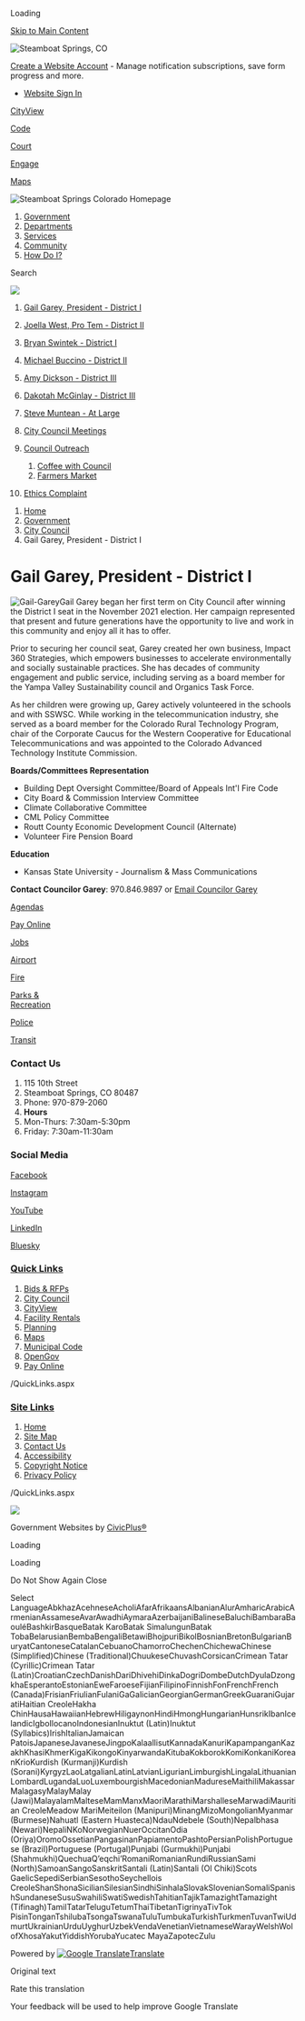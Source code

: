 Loading

[Skip to Main Content](https://www.steamboatsprings.net/1281/Gail-Garey-President---District-I/)

![Steamboat Springs, CO](https://www.steamboatsprings.net/ImageRepository/Document?documentID=36282)

[Create a Website Account](https://www.steamboatsprings.net/MyAccount/ProfileCreate) - Manage notification subscriptions, save form progress and more.   

- [Website Sign In](https://www.steamboatsprings.net/MyAccount)

[CityView](https://cityview.steamboatsprings.net/portal)

[Code](https://library.municode.com/co/steamboat_springs/codes/code_of_ordinances)

[Court](https://www.steamboatsprings.net/127)

[Engage](https://www.engagesteamboat.net)

[Maps](https://www.steamboatsprings.net/173/City-Maps)

![Steamboat Springs Colorado Homepage](https://www.steamboatsprings.net/ImageRepository/Document?documentID=36289)

1. [Government](https://www.steamboatsprings.net/27/Government)
2. [Departments](https://www.steamboatsprings.net/8/Departments)
3. [Services](https://www.steamboatsprings.net/9/Services)
4. [Community](https://www.steamboatsprings.net/669/Community)
5. [How Do I?](https://www.steamboatsprings.net/192/How-Do-I)

Search

![](https://www.steamboatsprings.net/ImageRepository/Document?documentID=36288)

01. [Gail Garey, President - District I](https://www.steamboatsprings.net/1281/Gail-Garey-President---District-I)
02. [Joella West, Pro Tem - District II](https://www.steamboatsprings.net/1282/Joella-West-Pro-Tem---District-II)
03. [Bryan Swintek - District I](https://www.steamboatsprings.net/1399/Bryan-Swintek---District-I)
04. [Michael Buccino - District II](https://www.steamboatsprings.net/981/Michael-Buccino---District-II)
05. [Amy Dickson - District III](https://www.steamboatsprings.net/1398/Amy-Dickson---District-III)
06. [Dakotah McGinlay - District III](https://www.steamboatsprings.net/1283/Dakotah-McGinlay---District-III)
07. [Steve Muntean - At Large](https://www.steamboatsprings.net/1397/Steve-Muntean---At-Large)
08. [City Council Meetings](https://www.steamboatsprings.net/1461/City-Council-Meetings)
09. [Council Outreach](https://www.steamboatsprings.net/693/Council-Outreach)
    
    1. [Coffee with Council](https://www.steamboatsprings.net/742/Coffee-with-Council)
    2. [Farmers Market](https://www.steamboatsprings.net/743/Farmers-Market)
10. [Ethics Complaint](https://www.steamboatsprings.net/1191/Ethics-Complaint)

<!--THE END-->

1. [Home](https://www.steamboatsprings.net)
2. [Government](https://www.steamboatsprings.net/27/Government)
3. [City Council](https://www.steamboatsprings.net/96/City-Council)
4. Gail Garey, President - District I

# Gail Garey, President - District I

![Gail-Garey](https://www.steamboatsprings.net/ImageRepository/Document?documentId=25743)Gail Garey began her first term on City Council after winning the District I seat in the November 2021 election. Her campaign represented that present and future generations have the opportunity to live and work in this community and enjoy all it has to offer.

Prior to securing her council seat, Garey created her own business, Impact 360 Strategies, which empowers businesses to accelerate environmentally and socially sustainable practices. She has decades of community engagement and public service, including serving as a board member for the Yampa Valley Sustainability council and Organics Task Force. 

As her children were growing up, Garey actively volunteered in the schools and with SSWSC. While working in the telecommunication industry, she served as a board member for the Colorado Rural Technology Program, chair of the Corporate Caucus for the Western Cooperative for Educational Telecommunications and was appointed to the Colorado Advanced Technology Institute Commission.

**Boards/Committees Representation**

- Building Dept Oversight Committee/Board of Appeals Int'l Fire Code
- City Board &amp; Commission Interview Committee
- Climate Collaborative Committee
- CML Policy Committee
- Routt County Economic Development Council (Alternate)
- Volunteer Fire Pension Board

**Education**

- Kansas State University - Journalism &amp; Mass Communications

**Contact Councilor Garey**: 970.846.9897 or [Email Councilor Garey](mailto:ggarey@steamboatsprings.net)

[Agendas](https://docs.steamboatsprings.net/OnBaseAgendaOnline)

[Pay Online](https://www.steamboatsprings.net/332/Online-Payments)

[Jobs](https://www.governmentjobs.com/careers/steamboatsprings)

[Airport](https://www.steamboatsprings.net/333)

[Fire](https://www.steamboatsprings.net/121)

[Parks &amp;  
Recreation](https://www.steamboatsprings.net/661/Parks-Recreation)

[Police](https://www.steamboatsprings.net/145)

[Transit](https://www.steamboatsprings.net/166/Transit)

### Contact Us

1. 115 10th Street
2. Steamboat Springs, CO 80487
3. Phone: 970-879-2060
4. **Hours**
5. Mon-Thurs: 7:30am-5:30pm
6. Friday: 7:30am-11:30am

### Social Media

[Facebook](https://www.steamboatsprings.net/facebook)

[Instagram](https://www.instagram.com/cityofsteamboat)

[YouTube](https://www.steamboatsprings.net/youtube)

[LinkedIn](https://www.linkedin.com/company/city-of-steamboat-springs)

[Bluesky](https://bsky.app/profile/steamboatsprings.bsky.social)

### [Quick Links](https://www.steamboatsprings.net/QuickLinks.aspx?CID=97)

1. [Bids &amp; RFPs](https://www.bidnetdirect.com/colorado/cityofsteamboatsprings)
2. [City Council](https://www.steamboatsprings.net/96/Council-Members)
3. [CityView](https://cityview.steamboatsprings.net/portal)
4. [Facility Rentals](https://www.steamboatsprings.net/212/Facility-Rentals)
5. [Planning](https://www.steamboatsprings.net/141/Planning-Community-Development)
6. [Maps](https://www.steamboatsprings.net/173/Maps---Interactive)
7. [Municipal Code](https://library.municode.com/index.aspx?clientId=10098)
8. [OpenGov](https://www.steamboatsprings.net/index.aspx?NID=596)
9. [Pay Online](https://www.steamboatsprings.net/332/Online-Payments)

/QuickLinks.aspx

### [Site Links](https://www.steamboatsprings.net/QuickLinks.aspx?CID=77)

1. [Home](https://www.steamboatsprings.net)
2. [Site Map](https://www.steamboatsprings.net/sitemap)
3. [Contact Us](https://www.steamboatsprings.net/directory.aspx)
4. [Accessibility](https://www.steamboatsprings.net/592/Accessibility)
5. [Copyright Notice](https://www.steamboatsprings.net/site/copyright)
6. [Privacy Policy](https://www.steamboatsprings.net/341/Privacy-Policy)

/QuickLinks.aspx

![](https://www.steamboatsprings.net/ImageRepository/Document?documentID=36283)

Government Websites by [CivicPlus®](https://connect.civicplus.com/referral)

Loading

Loading

Do Not Show Again Close

Select LanguageAbkhazAcehneseAcholiAfarAfrikaansAlbanianAlurAmharicArabicArmenianAssameseAvarAwadhiAymaraAzerbaijaniBalineseBaluchiBambaraBaouléBashkirBasqueBatak KaroBatak SimalungunBatak TobaBelarusianBembaBengaliBetawiBhojpuriBikolBosnianBretonBulgarianBuryatCantoneseCatalanCebuanoChamorroChechenChichewaChinese (Simplified)Chinese (Traditional)ChuukeseChuvashCorsicanCrimean Tatar (Cyrillic)Crimean Tatar (Latin)CroatianCzechDanishDariDhivehiDinkaDogriDombeDutchDyulaDzongkhaEsperantoEstonianEweFaroeseFijianFilipinoFinnishFonFrenchFrench (Canada)FrisianFriulianFulaniGaGalicianGeorgianGermanGreekGuaraniGujaratiHaitian CreoleHakha ChinHausaHawaiianHebrewHiligaynonHindiHmongHungarianHunsrikIbanIcelandicIgboIlocanoIndonesianInuktut (Latin)Inuktut (Syllabics)IrishItalianJamaican PatoisJapaneseJavaneseJingpoKalaallisutKannadaKanuriKapampanganKazakhKhasiKhmerKigaKikongoKinyarwandaKitubaKokborokKomiKonkaniKoreanKrioKurdish (Kurmanji)Kurdish (Sorani)KyrgyzLaoLatgalianLatinLatvianLigurianLimburgishLingalaLithuanianLombardLugandaLuoLuxembourgishMacedonianMadureseMaithiliMakassarMalagasyMalayMalay (Jawi)MalayalamMalteseMamManxMaoriMarathiMarshalleseMarwadiMauritian CreoleMeadow MariMeiteilon (Manipuri)MinangMizoMongolianMyanmar (Burmese)Nahuatl (Eastern Huasteca)NdauNdebele (South)Nepalbhasa (Newari)NepaliNKoNorwegianNuerOccitanOdia (Oriya)OromoOssetianPangasinanPapiamentoPashtoPersianPolishPortuguese (Brazil)Portuguese (Portugal)Punjabi (Gurmukhi)Punjabi (Shahmukhi)QuechuaQʼeqchiʼRomaniRomanianRundiRussianSami (North)SamoanSangoSanskritSantali (Latin)Santali (Ol Chiki)Scots GaelicSepediSerbianSesothoSeychellois CreoleShanShonaSicilianSilesianSindhiSinhalaSlovakSlovenianSomaliSpanishSundaneseSusuSwahiliSwatiSwedishTahitianTajikTamazightTamazight (Tifinagh)TamilTatarTeluguTetumThaiTibetanTigrinyaTivTok PisinTonganTshilubaTsongaTswanaTuluTumbukaTurkishTurkmenTuvanTwiUdmurtUkrainianUrduUyghurUzbekVendaVenetianVietnameseWarayWelshWolofXhosaYakutYiddishYorubaYucatec MayaZapotecZulu

Powered by [![Google Translate](https://www.gstatic.com/images/branding/googlelogo/1x/googlelogo_color_42x16dp.png)Translate](https://translate.google.com)

Original text

Rate this translation

Your feedback will be used to help improve Google Translate